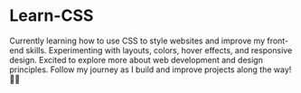 # Learn-CSS
Currently learning how to use CSS to style websites and improve my front-end skills. Experimenting with layouts, colors, hover effects, and responsive design. Excited to explore more about web development and design principles. Follow my journey as I build and improve projects along the way! 🚀🎨
